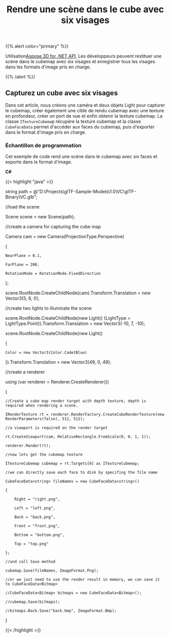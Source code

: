 ﻿---
title: Rendre une scène dans le cube avec six visages
type: docs
weight: 70
url: /fr/net/render-a-scene-into-the-cubemap-with-six-faces/
description: En utilisant Aspose.3D for .NET API, les développeurs peuvent restituer une scène dans le cubemap avec six visages et enregistrer toutes les faces dans les formats d'image pris en charge.
---
{{% alert color="primary" %}}

Utilisation[Aspose.3D for .NET API](https://products.aspose.com/3d/net/), Les développeurs peuvent restituer une scène dans le cubemap avec six visages et enregistrer tous les visages dans les formats d'image pris en charge.

{{% /alert %}}
## **Capturez un cube avec six visages**
Dans cet article, nous créons une caméra et deux objets Light pour capturer le cubemap, créer également une cible de rendu cubemap avec une texture en profondeur, créer un port de vue et enfin obtenir la texture cubemap. La classe `ITextureCubema`p récupère la texture cubemap et la classe `CubeFaceData` permet d'accéder aux faces du cubemap, puis d'exporter dans le format d'image pris en charge.
### **Échantillon de programmation**
Cet exemple de code rend une scène dans le cubemap avec six faces et exporte dans le format d'image.

**C#**

{{< highlight "java" >}}

 string path = @"D:\Projects\glTF-Sample-Models\1.0\VC\glTF-Binary\VC.glb";

//load the scene

Scene scene = new Scene(path);

//create a camera for capturing the cube map

Camera cam = new Camera(ProjectionType.Perspective)

{

    NearPlane = 0.1,

    FarPlane = 200,

    RotationMode = RotationMode.FixedDirection

};

scene.RootNode.CreateChildNode(cam).Transform.Translation = new Vector3(5, 6, 0);

//create two lights to illuminate the scene

scene.RootNode.CreateChildNode(new Light() {LightType = LightType.Point}).Transform.Translation = new Vector3(-10, 7, -10);

scene.RootNode.CreateChildNode(new Light()

{

    Color = new Vector3(Color.CadetBlue)

}).Transform.Translation = new Vector3(49, 0, 49);



//create a renderer

using (var renderer = Renderer.CreateRenderer())

{

    //Create a cube map render target with depth texture, depth is required when rendering a scene.

    IRenderTexture rt = renderer.RenderFactory.CreateCubeRenderTexture(new RenderParameters(false), 512, 512);

    //a viewport is required on the render target

    rt.CreateViewport(cam, RelativeRectangle.FromScale(0, 0, 1, 1));

    renderer.Render(rt);

    //now lets get the cubemap texture

    ITextureCubemap cubemap = rt.Targets[0] as ITextureCubemap;

    //we can directly save each face to disk by specifing the file name

    CubeFaceData<string> fileNames = new CubeFaceData<string>()

    {

        Right = "right.png",

        Left = "left.png",

        Back = "back.png",

        Front = "front.png",

        Bottom = "bottom.png",

        Top = "top.png"

    };

    //and call Save method

    cubemap.Save(fileNames, ImageFormat.Png);

    //or we just need to use the render result in memory, we can save it to CubeFaceData<Bitmap>

    //CubeFaceData<Bitmap> bitmaps = new CubeFaceData<Bitmap>();

    //cubemap.Save(bitmaps);

    //bitmaps.Back.Save("back.bmp", ImageFormat.Bmp);

}

{{< /highlight >}}

